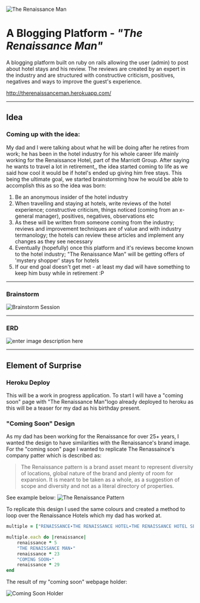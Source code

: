 
![The Renaissance Man](https://lh3.googleusercontent.com/-tE9r9h4VMCk/WQmfumyQsPI/AAAAAAAAAHE/wHfSRY_k1mk7GRQTHW10moOHwTSw-_w5wCLcB/s600/imageedit_23_8438851527.png "imageedit_23_8438851527.png")

**A Blogging Platform - *"The Renaissance Man"***
========
A blogging platform built on ruby on rails allowing the user (admin) to post about hotel stays and his review. The reviews are created by an expert in the industry and are structured with constructive criticism, positives, negatives and ways to improve the guest's experience.

http://therenaissanceman.herokuapp.com/

----------

**Idea**
-------------
### Coming up with the idea:

My dad and I were talking about what he will be doing after he retires from work; he has been in the hotel industry for his whole career life mainly working for the Renaissance Hotel, part of the Marriott Group.
After saying he wants to travel a lot in retirement,, the idea started coming to life as we said how cool it would be if hotel's ended up giving him free stays. This being the ultimate goal, we started brainstorming how he would be able to accomplish this as so the idea was born:

1. Be an anonymous insider of the hotel industry
2. When travelling and staying at hotels, write reviews of the hotel experience; constructive criticism, things noticed (coming from an x-general manager), positives, negatives, observations etc
3. As these will be written from someone coming from the industry; reviews and improvement techniques are of value and with industry termanology; the hotels can review these articles and implement any changes as they see necessary
4. Eventually (hopefully) once this platform and it's reviews become known to the hotel industry; "The Renaissance Man" will be getting offers of 'mystery shopper' stays for hotels
5. If our end goal doesn't get met - at least my dad will have something to keep him busy while in retirement :P

----------
### Brainstorm

![Brainstorm Session](https://lh3.googleusercontent.com/-9iMWmTHrgH4/WQlzCUECRqI/AAAAAAAAAGY/WJLhSeyFby06o0I0k7HJcgan2e7y27h7wCLcB/s700/FullSizeRender+%25284%2529.jpg "FullSizeRender &#40;4&#41;.jpg")

----------
### ERD

![enter image description here](https://lh3.googleusercontent.com/-HFhEXQe9WAQ/WQmUrcURHqI/AAAAAAAAAGw/rsUX-zd31tUibyayKlBj7o_LlfZvbYbPwCLcB/s800/imageedit_21_4535864576.png "imageedit_21_4535864576.png")

----------

**Element of Surprise**
-------------
### Heroku Deploy

This will be a work in progress application. To start I will have a "coming soon" page with "The Renaissance Man"logo already deployed to heroku as this will be a teaser for my dad as his birthday present.

### "Coming Soon" Design

As my dad has been working for the Renaissance for over 25+ years, I wanted the design to have similarities with the Renaissance's brand image. For the "coming soon" page I wanted to replicate The Renassaince's company patter which is described as:

> The Renaissance pattern is a brand asset meant to represent diversity of
locations, global nature of the brand and plenty of room for expansion. It is
meant to be taken as a whole, as a suggestion of scope and diversity and not
as a literal directory of properties.

See example below:
![The Renaissance Pattern](https://lh3.googleusercontent.com/-H9_O5ZIR6mU/WQmq3rdIN_I/AAAAAAAAAHY/kb0J9Los8DQC3GU6uPatA6AroHlRqlS0QCLcB/s800/Screen+Shot+2017-05-03+at+8.00.07+pm.png "Screen Shot 2017-05-03 at 8.00.07 pm.png")

To replicate this design I used the same colours and created a method to loop over the Renaissance Hotels which my dad has worked at.

```ruby
multiple = ["RENAISSANCE∙THE RENAISSANCE HOTEL∙THE RENAISSANCE HOTEL SEOUL∙THE RENAISSANCE KUALA LUMPUR∙"]

multiple.each do |renaissance|
	renaissance * 5
	"THE RENAISSANCE MAN∙"
	renaissance * 23
	"COMING SOON∙"
	renaissance * 29
end
```
The result of my "coming soon" webpage holder:

![Coming Soon Holder](https://lh3.googleusercontent.com/cmzxfdD-A-WkYyRfffzaaznPp2l4g_qNCVuP3qU6MMkDxljvWPXguTMzjblFrRy1p-8AoHg=s800 "Screen Shot 2017-05-03 at 8.13.51 pm.png")
